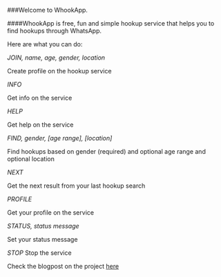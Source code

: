 ###Welcome to WhookApp.

####WhookApp is free, fun and simple hookup service that
helps you to find hookups through WhatsApp.

Here are what you can do:

*JOIN, name, age, gender, location*

Create profile on the hookup service



*INFO*

Get info on the service



*HELP*

Get help on the service


*FIND, gender, [age range], [location]*

Find hookups based on gender (required) and optional age range and optional location


*NEXT*

Get the next result from your last hookup search


*PROFILE*

Get your profile on the service


*STATUS, status message*

Set your status message

*STOP*
Stop the service

Check the blogpost on the project [here](https://badubizzle.blogspot.com)